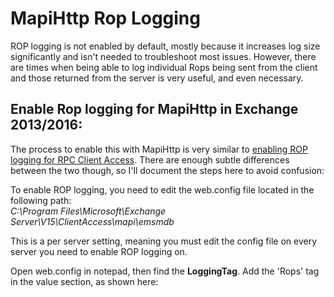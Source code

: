 # MapiHttp Rop Logging

ROP logging is not enabled by default, mostly because it increases log size significantly and isn't needed to troubleshoot most issues. However, there are times when being able to log individual Rops being sent from the client and those returned from the server is very useful, and even necessary.

## Enable Rop logging for MapiHttp in Exchange 2013/2016:

The process to enable this with MapiHttp is very similar to [enabling ROP logging for RPC Client Access](https://blogs.technet.microsoft.com/mahuynh/2014/09/22/enable-rop-logging-in-exchange-2010-and-2013/). There are enough subtle differences between the two though, so I'll document the steps here to avoid confusion:

To enable ROP logging, you need to edit the web.config file located in the following path:<br>
*C:\Program Files\Microsoft\Exchange Server\V15\ClientAccess\mapi\emsmdb*

This is a per server setting, meaning you must edit the config file on every server you need to enable ROP logging on.

Open web.config in notepad, then find the **LoggingTag**. Add the 'Rops' tag in the value section, as shown here:

